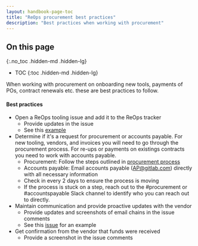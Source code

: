 ```yaml
---
layout: handbook-page-toc
title: "ReOps procurement best practices"
description: "Best practices when working with procurement"
---
```


## On this page
{:.no_toc .hidden-md .hidden-lg}

- TOC
{:toc .hidden-md .hidden-lg}


When working with procurement on onboarding new tools, payments of POs, contract renewals etc. these are best practices to follow.

#### Best practices 

- Open a ReOps tooling issue and add it to the ReOps tracker 
	- Provide updates in the issue 
	- See this [example](https://gitlab.com/gitlab-org/ux-research/-/issues/2243)
- Determine if it's a request for procurement or accounts payable. For new tooling, vendors, and invoices you will need to go through the procurement process. For re-ups or payments on existings contracts you need to work with accounts payable. 
	- Procurement: Follow the steps outlined in [procurement process](https://about.gitlab.com/handbook/finance/procurement/#--what-is-the-procurement-process-at-gitlab)
	- Accounts payable: Email accounts payable (AP@gitlab.com) directly with all necessary information 
	- Check in every 2 days to ensure the process is moving
	- If the process is stuck on a step, reach out to the #procurement or #accountspayable Slack channel to identify who you can reach out to directly. 
- Maintain communication and provide proactive updates with the vendor
  - Provide updates and screenshots of email chains in the issue comments
  - See this [issue](https://gitlab.com/gitlab-org/ux-research/-/issues/2242) for an example
- Get confirmation from the vendor that funds were received 
	- Provide a screenshot in the issue comments
